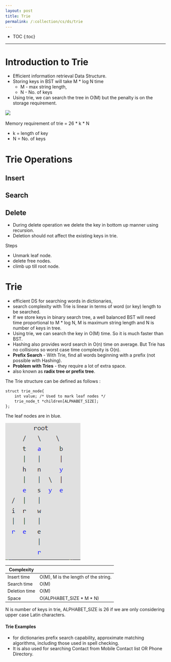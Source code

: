 ```yaml
---
layout: post
title: Trie
permalink: /:collection/cs/ds/trie
---
```


- TOC
{:toc}

---

# Introduction to Trie
- Efficient information retrieval Data Structure.
- Storing keys in BST will take M * log N time
  - M - max string length, 
  - N - No. of keys
- Using trie, we can search the tree in O(M) but the penalty is on the storage requirement.

![](./images/trie/trie.png)

Memory requirement of trie = 26 * k * N
- k = length of key
- N = No. of keys

# Trie Operations
## Insert
## Search

## Delete
- During delete operation we delete the key in bottom up manner using recursion.
- Deletion should not affect the existing keys in trie.

Steps
- Unmark leaf node.
- delete free nodes.
- climb up till root node.

# Trie
- efficient DS for searching words in dictionaries, 
- search complexity with Trie is linear in terms of word (or key) length to be searched. 
- If we store keys in binary search tree, a well balanced BST will need time proportional to M * log N, M is maximum string length and N is number of keys in tree. 
- Using trie, we can search the key in O(M) time. So it is much faster than BST.
- Hashing also provides word search in O(n) time on average. But Trie has no collisions so worst case time complexity is O(n).
- **Prefix Search** - With Trie, find all words beginning with a prefix (not possible with Hashing).
- **Problem with Tries** - they require a lot of extra space. 
- also known as **radix tree or prefix tree**.

The Trie structure can be defined as follows :
```
struct trie_node{
    int value; /* Used to mark leaf nodes */
    trie_node_t *children[ALPHABET_SIZE];
};
```
The leaf nodes are in blue.

![trie.png](https://github.com/arpit04tripathi/files-cdn/raw/cdn/dsa/ds/tree/trie.png)

|Complexity||
|---|---|
Insert time   | O(M), M is the length of the string.
Search time   | O(M) 
Deletion time | O(M)
Space         | O(ALPHABET_SIZE * M * N) 

N is number of keys in trie, ALPHABET_SIZE is 26 if we are only considering upper case Latin characters.

#### Trie Examples 
- for dictionaries prefix search capability, approximate matching algorithms, including those used in spell checking. 
- It is also used for searching Contact from Mobile Contact list OR Phone Directory.
